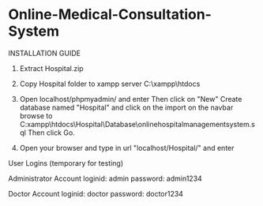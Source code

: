# Online-Medical-Consultation-System
INSTALLATION GUIDE

1. Extract Hospital.zip

2. Copy Hospital folder to xampp server C:\xampp\htdocs

3. Open localhost/phpmyadmin/ and enter
 Then click on "New" Create database named "Hospital" and click on the import on the navbar browse 
to C:xampp\htdocs\Hospital\Database\onlinehospitalmanagementsystem.sql Then click Go.

4. Open your browser and type in url "localhost/Hospital/" and enter



User Logins (temporary for testing)

Administrator Account
loginid: admin
password: admin1234

Doctor Account
loginid: doctor
password: doctor1234
